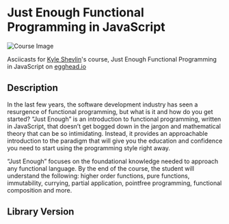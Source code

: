 # Just Enough Functional Programming in JavaScript

![Course Image](https://d2eip9sf3oo6c2.cloudfront.net/series/square_covers/000/000/241/thumb/Functional_Programming.png)

Asciicasts for [Kyle Shevlin](https://egghead.io/instructors/kyle-shevlin)'s course, Just Enough Functional Programming in JavaScript on [egghead.io](https://egghead.io//courses/just-enough-functional-programming-in-javascript)

## Description
In the last few years, the software development industry has seen a resurgence of functional programming, but what is it and how do you get started? “Just Enough” is an introduction to functional programming, written in JavaScript, that doesn’t get bogged down in the jargon and mathematical theory that can be so intimidating. Instead, it provides an approachable introduction to the paradigm that will give you the education and confidence you need to start using the programming style right away.

“Just Enough” focuses on the foundational knowledge needed to approach any functional language. By the end of the course, the student will understand the following: higher order functions, pure functions, immutability, currying, partial application, pointfree programming, functional composition and more.


## Library Version
